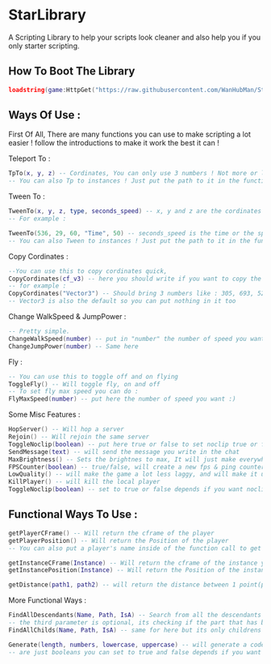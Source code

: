 # StarLibrary
A Scripting Library to help your scripts look cleaner and also help you if you only starter scripting.

## How To Boot The Library
```lua
loadstring(game:HttpGet("https://raw.githubusercontent.com/WanHubMan/StarLibrary/main/Code"))()
```

## Ways Of Use :
First Of All, There are many functions you can use to make scripting a lot easier ! follow the introductions to make it work the best it can !

Teleport To :
```lua
TpTo(x, y, z) -- Cordinates, You can only use 3 numbers ! Not more or less or it will bring an error !
-- You can also Tp to instances ! Just put the path to it in the function and thats it!
```

Tween To :
```lua
TweenTo(x, y, z, type, seconds_speed) -- x, y and z are the cordinates and types are "Time" and "Speed",
-- For example :

TweenTo(536, 29, 60, "Time", 50) -- seconds_speed is the time or the speed, depends on what type you selected !
-- You can also Tween to instances ! Just put the path to it in the function and thats it!
```

Copy Cordinates :
```lua
--You can use this to copy cordinates quick,
CopyCordinates(cf_v3) -- here you should write if you want to copy the whole "CFrame" number or "Vector3"!
-- for example :
CopyCordinates("Vector3") -- Should bring 3 numbers like : 305, 693, 52
-- Vector3 is also the default so you can put nothing in it too
```

Change WalkSpeed & JumpPower :
```lua
-- Pretty simple.
ChangeWalkSpeed(number) -- put in "number" the number of speed you want to change to
ChangeJumpPower(number) -- Same here
```

Fly :
```lua
-- You can use this to toggle off and on flying
ToggleFly() -- Will toggle fly, on and off 
-- To set fly max speed you can do :
FlyMaxSpeed(number) -- put here the number of speed you want :)
```
Some Misc Features :
```lua
HopServer() -- Will hop a server 
Rejoin() -- Will rejoin the same server
ToggleNoclip(boolean) -- put here true or false to set noclip true or false
SendMessage(text) -- will send the message you write in the chat
MaxBrightness() -- Sets the brightnes to max, It will just make everywhere dark to not dark
FPSCounter(boolean) -- true/false, will create a new fps & ping counter on the screen, you can disable it and enable it always
LowQuality() -- will make the game a lot less laggy, and will make it ugly af
KillPlayer() -- will kill the local player
ToggleNoclip(boolean) -- set to true or false depends if you want noclip on or off
```

## Functional Ways To Use :

```lua
getPlayerCFrame() -- Will return the cframe of the player
getPlayerPosition() -- Will return the Position of the player
-- You can also put a player's name inside of the function call to get his cframe, leave empty if you want the local player

getInstanceCFrame(Instance) -- Will return the cframe of the instance you put inside of the function call
getInstancePosition(Instance) -- Will return the Position of the instance you put inside of the function call
```

```lua
getDistance(path1, path2) -- will return the distance between 1 point(path) to the 2 point(path).
```
More Functional Ways :
```lua
FindAllDescendants(Name, Path, IsA) -- Search from all the descendants from the path you selected to find the object that you selected the name of,
-- the third parameter is optional, its checking if the part that has been found is a "Part", "Text", "Model" or "Animation".
FindAllChilds(Name, Path, IsA) -- same for here but its only childrens
```

```lua
Generate(length, numbers, lowercase, uppercase) -- will generate a code, length is how long you want the code to be. numbers, lowercase and uppercase
-- are just booleans you can set to true and false depends if you want it in the code you are generating, you can skip that if you want all.
```
